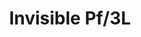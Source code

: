 ---
title: Invisible Pf/3L
image_primary: img/Invisible-PF3L.jpg
description: "Invisible%20is%20intuition%2C%20functionality%20and%20lightness%20but%2C%20above%20all%2C%20simplicity.%20And%20this%20characteristic%20is%20the%20source%20of%20its%20beauty.%20Its%20simplicity%20gives%20it%20an%20intrinsic%20iconic%20quality.%0A%0A%0A%0A"
designer: Francesc Vilaró
image_thumb: img/Invisible-A03-2.jpg
href: https://www.bover.es/en/lamp/invisible-pf-3l/
tags: 
  - bover
  - Wall
  - Indoor
  - Ceiling
  - Pendant
  - indoor-lamps
category: indoor-lamps
subtitle: 
manufacturer: Bover
slug: /manufacturers/bover/indoor-lamps/francesc-vilaro-invisible-pf-3-l
---